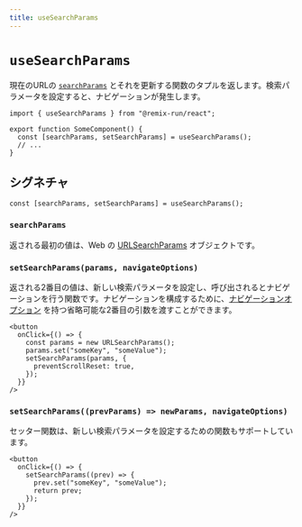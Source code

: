 ```yaml
---
title: useSearchParams
---
```


# `useSearchParams`

現在のURLの [`searchParams`][search-params] とそれを更新する関数のタプルを返します。検索パラメータを設定すると、ナビゲーションが発生します。

```tsx
import { useSearchParams } from "@remix-run/react";

export function SomeComponent() {
  const [searchParams, setSearchParams] = useSearchParams();
  // ...
}
```

## シグネチャ

<!-- eslint-disable -->

```tsx
const [searchParams, setSearchParams] = useSearchParams();
```

### `searchParams`

返される最初の値は、Web の [URLSearchParams][url-search-params] オブジェクトです。

### `setSearchParams(params, navigateOptions)`

返される2番目の値は、新しい検索パラメータを設定し、呼び出されるとナビゲーションを行う関数です。ナビゲーションを構成するために、[ナビゲーションオプション][navigateoptions] を持つ省略可能な2番目の引数を渡すことができます。

```tsx
<button
  onClick={() => {
    const params = new URLSearchParams();
    params.set("someKey", "someValue");
    setSearchParams(params, {
      preventScrollReset: true,
    });
  }}
/>
```

### `setSearchParams((prevParams) => newParams, navigateOptions)`

セッター関数は、新しい検索パラメータを設定するための関数もサポートしています。

```tsx
<button
  onClick={() => {
    setSearchParams((prev) => {
      prev.set("someKey", "someValue");
      return prev;
    });
  }}
/>
```

[search-params]: https://developer.mozilla.org/en-US/docs/Web/API/URL/searchParams
[url-search-params]: https://developer.mozilla.org/en-US/docs/Web/API/URLSearchParams
[navigateoptions]: ./use-navigate#options
